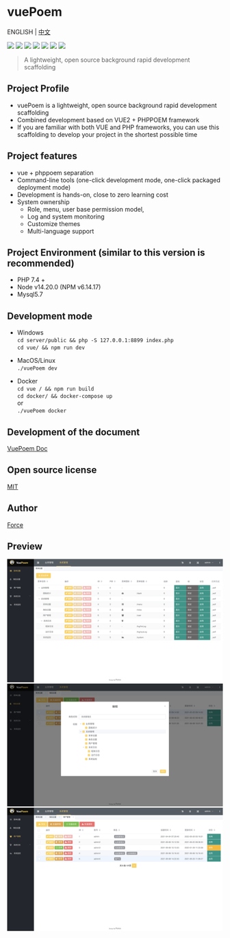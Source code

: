 # vuePoem
ENGLISH | [中文](./README_CN.MD)

![](https://img.shields.io/badge/Vite-3.2.0-brightgreen?color=545c64&amp;labelColor=ffd04b)
![](https://img.shields.io/badge/Vue-2.7.13-brightgreen?color=545c64&amp;labelColor=ffd04b)
![](https://img.shields.io/badge/ElementUI-2.15.10-brightgreen?color=545c64&amp;labelColor=ffd04b)
![](https://img.shields.io/badge/Phppoem-2.1.x-brightgreen?color=545c64&amp;labelColor=ffd04b)
![](https://img.shields.io/badge/Mysql-5.7-brightgreen?color=545c64&amp;labelColor=ffd04b)
![](https://img.shields.io/badge/Container-docker-brightgreen?color=545c64&amp;labelColor=ffd04b)
![](https://img.shields.io/badge/License-MIT-brightgreen?color=545c64&amp;labelColor=ffd04b)

> A lightweight, open source background rapid development scaffolding

## Project Profile
- vuePoem is a lightweight, open source background rapid development scaffolding
- Combined development based on VUE2 + PHPPOEM framework
- If you are familiar with both VUE and PHP frameworks, you can use this scaffolding to develop your project in the shortest possible time

## Project features
- vue + phppoem separation
- Command-line tools (one-click development mode, one-click packaged deployment mode)
- Development is hands-on, close to zero learning cost
- System ownership
  - Role, menu, user base permission model,
  - Log and system monitoring
  - Customize themes
  - Multi-language support

## Project Environment (similar to this version is recommended)
- PHP 7.4 +
- Node v14.20.0 (NPM v6.14.17) 
- Mysql5.7

## Development mode
- Windows  
  `cd server/public && php -S 127.0.0.1:8899 index.php`  
  `cd vue/ && npm run dev`

- MacOS/Linux  
  `./vuePoem dev`

- Docker  
  `cd vue / && npm run build`  
  `cd docker/ && docker-compose up`  
  or  
  `./vuePoem docker`

## Development of the document
[VuePoem Doc](https://vuepoem.easybhu.cn/doc/en/)

## Open source license
[MIT](LICENSE)

## Author
[Force](https://www.easybhu.cn)

## Preview
![show-0](./common/md/1.png)
![show-1](./common/md/2.png)
![show-2](./common/md/3.png)
